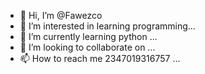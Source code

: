 - 👋 Hi, I’m @Fawezco
- 👀 I’m interested in learning programming...
- 🌱 I’m currently learning python ...
- 💞️ I’m looking to collaborate on ...
- 📫 How to reach me 2347019316757 ...

<!---
Fawezco/Fawezco is a ✨ special ✨ repository because its `README.md` (this file) appears on your GitHub profile.
You can click the Preview link to take a look at your changes.
--->
